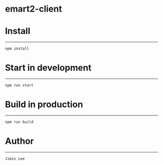 # emart2-client

# Install

---

`npm install`

# Start in development

---

`npm run start`

# Build in production

---

`npm run build`

# Author

---

`Jimin Lee`
